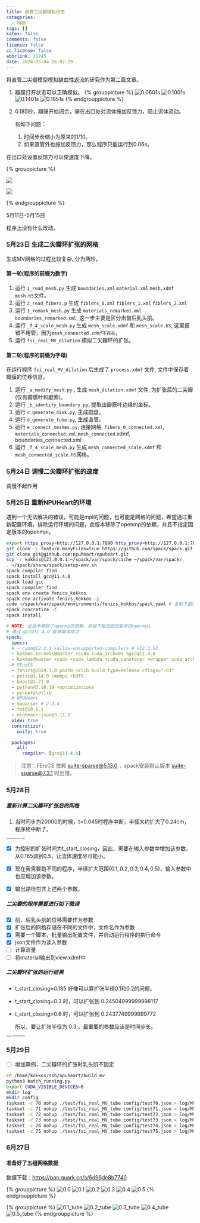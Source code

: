 ```yaml
---
title: 直管二尖瓣模拟日志
categories:
  - 科研
tags: []
katex: false
comments: false
license: false
cc_license: false
abbrlink: 21745
date: 2024-05-04 16:07:29
---
```


将直管二尖瓣模型模拟缺血性返流的研究作为第二篇文章。

<!--more-->

1. 瓣膜打开状态可以正确模拟。
   {% grouppicture %}
   ![0.0601s](https://githubimages.pengfeima.cn/images/202405041611537.png)
   ![0.1001s](https://githubimages.pengfeima.cn/images/202405041611514.png)
   ![0.1401s](https://githubimages.pengfeima.cn/images/202405041611522.png)
   ![0.1851s](https://githubimages.pengfeima.cn/images/202405041611707.png)
   {% endgrouppicture %} 

2. 0.185秒，瓣膜开始闭合，需在出口处对流体施加反馈力，阻止流体流动。

   有如下问题：

   1. 时间步长缩小为原来的1/10。
   2. 如果直管外也施加反馈力，那么程序只能运行到0.06s。





在出口处设置反馈力可以使速度下降。

{% grouppicture %}

![](https://githubimages.pengfeima.cn/images/202405071059114.png)

![](https://githubimages.pengfeima.cn/images/202405071059878.png)

{% endgrouppicture %}



5月11日-5月15日

程序上没有什么改动。





### 5月23日 生成二尖瓣环扩张的网格

生成MV网格的过程比较复杂, 分为两轮。

#### 第一轮(程序的前缀为数字)

1. 运行 `1_read_mesh.py` 生成 `boundaries.xml` `material.xml` `mesh.xdmf` `mesh.h5`文件。
2. 运行 `2_read_fibers.p` 生成 `fiblers_0.xml` `fiblers_1.xml` `fiblers_2.xml`
3. 运行 `3_remark_mesh.py` 生成 `materials_remarked.xml` `boundaries_remarked.xml`, 这一步主要是区分出前后乳头肌。
4. 运行 `_f_4_scale_mesh.py` 生成 `mesh_scale.xdmf` 和 `mesh_scale.h5`, 这里报错不用管，因为`mesh_connected.xdmf不存在`。
5. 运行 `fsi_real_MV_dilation` 模拟二尖瓣环的扩张。

#### 第二轮(程序的前缀为字母)
在运行程序 `fsi_real_MV_dilation` 后生成了 `process.xdmf` 文件, 文件中保存着瓣膜的位移信息。
1. 运行 `_a_modify_mesh.py` , 生成 `mesh_dilation.xdmf` 文件, 为扩张后的二尖瓣(仅有瓣膜叶和腱索)。
2. 运行 `_b_identify_boundary.py`, 提取出瓣膜叶边缘的坐标。
3. 运行 `c_generate_disk.py`, 生成圆盘。
4. 运行 `d_generate_tube.py`, 生成直管。
5. 运行 `e_connect_meshes.py`, 连接网格, `fibers_0_connected.xml`, `materials_connected.xml`,`mesh_connected`.xdmf, boundaries_connected.xml
6. 运行 `_f_4_scale_mesh.py` 生成 `mesh_connected_scale.xdmf` 和 `mesh_connected_scale.h5`网格。



### 5月24日 调慢二尖瓣环扩张的速度

调慢不起作用

### 5月25日 重新NPUHeart的环境

遇到一个无法解决的错误，可能是mpi的问题，也可能是网格的问题，希望通过重新配置环境，排除运行环境的问题，此版本移除了openmp的依赖，并且不指定固定版本的openmpi。

```bash
export https_proxy=http://127.0.0.1:7890 http_proxy=http://127.0.0.1:7890 all_proxy=socks5://127.0.0.1:7890
git clone -c feature.manyFiles=true https://github.com/spack/spack.git
git clone git@github.com:npuheart/npuheart.git
scp -r kokkos@127.0.0.1:~/spack/var/spack/cache ~/spack/var/spack/
. ~/spack/share/spack/setup-env.sh
spack compiler find
spack install gcc@11.4.0
spack load gcc
spack compiler find
spack env create fenics_kokkos
spack env activate fenics_kokkos -p
code ~/spack/var/spack/environments/fenics_kokkos/spack.yaml # 复制下面内容
spack concretize -f
spack install
```

```yaml
# NOTE: 此版本移除了openmp的依赖，并且不指定固定版本的openmpi
# 通过 gcc@11.4.0 能够编译成功
spack:
  specs:
  # - cuda@12.2.1 +allow-unsupported-compilers # V12.3.52
  - kokkos-kernels@master +cuda cuda_arch=89 %gcc@11.4.0
  - kokkos@master +cuda +cuda_lambda +cuda_constexpr +wrapper cuda_arch=89 cxxstd=20
  # FEniCS
  - fenics@2019.1.0.post0 +zlib build_type=Release cflags="-O3" 
  - petsc@3.14.0 +mumps +hdf5
  - boost@1.71.0
  - python@3.10.10 +optimizations
  - py-matplotlib
  # NPUHeart
  - muparser # 2.3.4
  - fmt@10.1.1
  - nlohmann-json@3.11.2
  view: true
  concretizer:
    unify: true

  packages:
    all:
      compiler: [gcc@11.4.0]
```

> 注意：FEniCS 依赖 suite-sparse@5.13.0 ，spack安装默认版本 suite-sparse@7.3.1 时出错。

### 5月28日 

##### 重新计算二尖瓣环扩张后的网格

1. 当时间步为20000的时候，t=0.045时程序中断，半径大约扩大了0.24cm，程序终中断了。

<img src="https://githubimages.pengfeima.cn/images/202405280035858.jpg" alt="Xnip2024-05-28_00-34-53" style="zoom:25%;" />

- [x] 为控制的扩张时间为t_start_closing，因此，需要在输入参数中增加该参数，从0.185调到0.5，让流体速度尽可能小。

- [x] 现在我需要跑不同的程序，半径扩大范围$\{0.1,0.2,0.3,0.4,0.5\}$，输入参数中也应增加该参数。

- [x] 输出路径包含上述两个参数。

##### 二尖瓣的程序需要进行如下微调

- [x] 前、后乳头肌的位移需要作为参数
- [x] 扩张后的网格存储在不同的文件中，文件名作为参数
- [x] 需要一个脚本，批量输出配置文件，并自动运行程序的执行命令
- [x] json文件作为读入参数
- [ ] 计算流量
- [ ] 将material输出到view.xdmf中

##### 二尖瓣环扩张的运行结果

- t_start_closing=0.185 好像可以算扩张半径0.1和0.2的问题。

- t_start_closing=0.3 时，可以扩张到 0.24504999999998117

- t_start_closing=0.6 时，可以扩张到 0.2437749999999772

  所以，要让扩张半径为  0.3 ，最重要的参数应该是时间步长。

<img src="https://githubimages.pengfeima.cn/images/202405291715598.png" alt="image-20240529171555443" style="zoom:25%;" />

### 5月29日

- [ ] 增加算例，二尖瓣环的扩张时乳头肌不固定

```bash
cd /home/kokkos/ssh/npuheart/build_mv
python3 batch_running.py 
export CUDA_VISIBLE_DEVICES=0
mkdir log
mkdir config
taskset -c 70 nohup ./test/fsi_real_MV_tube config/test70.json > log/MV70.out &
taskset -c 71 nohup ./test/fsi_real_MV_tube config/test71.json > log/MV71.out &
taskset -c 72 nohup ./test/fsi_real_MV_tube config/test72.json > log/MV72.out &
taskset -c 73 nohup ./test/fsi_real_MV_tube config/test73.json > log/MV73.out &
taskset -c 74 nohup ./test/fsi_real_MV_tube config/test74.json > log/MV74.out &
taskset -c 75 nohup ./test/fsi_real_MV_tube config/test75.json > log/MV75.out &
```

### 6月27日

#### 准备好了五组网格数据

数据下载：https://pan.quark.cn/s/6d98de8b7740

{% grouppicture %}
  ![0.0](https://githubimages.pengfeima.cn/images/202406271139599.jpeg)
  ![0.1](https://githubimages.pengfeima.cn/images/202406271138113.jpeg)
  ![0.2](https://githubimages.pengfeima.cn/images/202406271138114.jpeg)
  ![0.3](https://githubimages.pengfeima.cn/images/202406271139132.jpeg)
  ![0.4](https://githubimages.pengfeima.cn/images/202406271138101.jpeg)
  ![0.5](https://githubimages.pengfeima.cn/images/202406271139036.jpeg)
{% endgrouppicture %} 

{% grouppicture %}
  ![0.1_tube](https://githubimages.pengfeima.cn/images/202406271154989.jpeg)
  ![0.2_tube](https://githubimages.pengfeima.cn/images/202406271154976.jpeg)
  ![0.3_tube](https://githubimages.pengfeima.cn/images/202406271154827.jpeg)
  ![0.4_tube](https://githubimages.pengfeima.cn/images/202406271154960.jpeg)
  ![0.5_tube](https://githubimages.pengfeima.cn/images/202406271154981.jpeg)
{% endgrouppicture %} 
